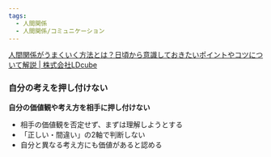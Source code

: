```yaml
---
tags:
  - 人間関係
  - 人間関係/コミュニケーション
---
```

[人間関係がうまくいく方法とは？日頃から意識しておきたいポイントやコツについて解説 | 株式会社LDcube](https://ldcube.jp/blog/humanrelationship370)

### 自分の考えを押し付けない

**自分の価値観や考え方を相手に押し付けない**

- 相手の価値観を否定せず、まずは理解しようとする
- 「正しい・間違い」の2軸で判断しない
- 自分と異なる考え方にも価値があると認める

